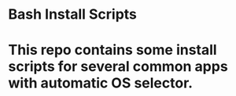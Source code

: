 # Bash Install Scripts
# This repo contains some install scripts for several common apps with automatic OS selector.

